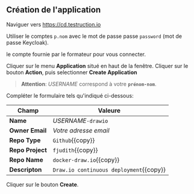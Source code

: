 ## Création de l'application

Naviguer vers <https://cd.testruction.io>

Utiliser le comptes `p.nom` avec le mot de passe passe `password` (mot de passe Keycloak).

le compte fournie par le formateur pour vous connecter.

Cliquer sur le menu **Application** situé en haut de la fenêtre.
Cliquer sur le bouton **Action**, puis selectionner **Create Application**

> **Attention**: _USERNAME_ correspond à votre **`prénom-nom`**.

Compléter le formulaire tels qu'indiqué ci-dessous:

Champ | Valeure
--- | ---
**Name** | _USERNAME_`-drawio`
**Owner Email** | _Votre adresse email_
**Repo Type** | `Github`{{copy}}
**Repo Project** | `fjudith`{{copy}}
**Repo Name** | `docker-draw.io`{{copy}}
**Descripton** | `Draw.io continuous deployment`{{copy}}

Cliquer sur le bouton **Create**.
